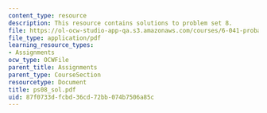 ```yaml
---
content_type: resource
description: This resource contains solutions to problem set 8.
file: https://ol-ocw-studio-app-qa.s3.amazonaws.com/courses/6-041-probabilistic-systems-analysis-and-applied-probability-spring-2006/87f0733dfcbd36cd72bb074b7506a85c_ps08_sol.pdf
file_type: application/pdf
learning_resource_types:
- Assignments
ocw_type: OCWFile
parent_title: Assignments
parent_type: CourseSection
resourcetype: Document
title: ps08_sol.pdf
uid: 87f0733d-fcbd-36cd-72bb-074b7506a85c
---
```

